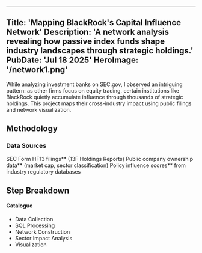 
---
Title: 'Mapping BlackRock's Capital Influence Network'
Description: 'A network analysis revealing how passive index funds shape industry landscapes through strategic holdings.'
PubDate: 'Jul 18 2025'
HeroImage: '/network1.png'
---

While analyzing investment banks on SEC.gov, I observed an intriguing pattern: as other firms focus on equity trading, certain institutions like BlackRock quietly accumulate influence through thousands of strategic holdings. This project maps their cross-industry impact using public filings and network visualization.

## Methodology

### Data Sources
SEC Form HF13 filings** (13F Holdings Reports)
Public company ownership data** (market cap, sector classification)
Policy influence scores** from industry regulatory databases

## Step Breakdown

#### Catalogue
- Data Collection
- SQL Processing
- Network Construction
- Sector Impact Analysis
- Visualization



